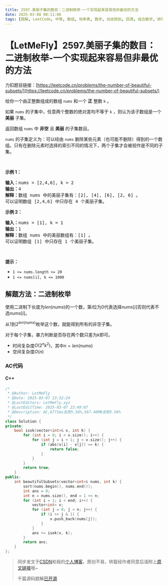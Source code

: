 ```yaml
---
title: 2597.美丽子集的数目：二进制枚举-一个实现起来容易但非最优的方法
date: 2025-03-08 00:11:06
tags: [题解, LeetCode, 中等, 数组, 哈希表, 数学, 动态规划, 回溯, 组合数学, 排序]
---
```


# 【LetMeFly】2597.美丽子集的数目：二进制枚举-一个实现起来容易但非最优的方法

力扣题目链接：[https://leetcode.cn/problems/the-number-of-beautiful-subsets/](https://leetcode.cn/problems/the-number-of-beautiful-subsets/)

<p>给你一个由正整数组成的数组 <code>nums</code> 和一个 <strong>正</strong> 整数 <code>k</code> 。</p>

<p>如果 <code>nums</code> 的子集中，任意两个整数的绝对差均不等于 <code>k</code> ，则认为该子数组是一个 <strong>美丽</strong> 子集。</p>

<p>返回数组 <code>nums</code> 中 <strong>非空</strong> 且 <strong>美丽</strong> 的子集数目。</p>

<p><code>nums</code> 的子集定义为：可以经由 <code>nums</code> 删除某些元素（也可能不删除）得到的一个数组。只有在删除元素时选择的索引不同的情况下，两个子集才会被视作是不同的子集。</p>

<p>&nbsp;</p>

<p><strong>示例 1：</strong></p>

<pre><strong>输入：</strong>nums = [2,4,6], k = 2
<strong>输出：</strong>4
<strong>解释：</strong>数组 nums 中的美丽子集有：[2], [4], [6], [2, 6] 。
可以证明数组 [2,4,6] 中只存在 4 个美丽子集。
</pre>

<p><strong>示例 2：</strong></p>

<pre><strong>输入：</strong>nums = [1], k = 1
<strong>输出：</strong>1
<strong>解释：</strong>数组 nums 中的美丽数组有：[1] 。
可以证明数组 [1] 中只存在 1 个美丽子集。 
</pre>

<p>&nbsp;</p>

<p><strong>提示：</strong></p>

<ul>
	<li><code>1 &lt;= nums.length &lt;= 20</code></li>
	<li><code>1 &lt;= nums[i], k &lt;= 1000</code></li>
</ul>


    
## 解题方法：二进制枚举

使用二进制下长度为$len(nums)$的一个数，第$i$位为$0$代表选择$nums[i]$否则代表不选$nums[i]$。

从$1$到$2^{len(nums)}$枚举这个数，就能得到所有的非空子集。

对于每个子集，暴力判断是否存在两个数只差为$k$即可。

+ 时间复杂度$O(2^nk^2)$，其中$n=len(nums)$
+ 空间复杂度$O(n)$

### AC代码

#### C++

```cpp
/*
 * @Author: LetMeFly
 * @Date: 2025-03-07 23:32:24
 * @LastEditors: LetMeFly.xyz
 * @LastEditTime: 2025-03-07 23:49:07
 * @Description: AC,6771ms击败5.56%,567.46MB击败5.56%
 */
class Solution {
private:
    bool isok(vector<int>& v, int k) {
        for (int i = 0; i < v.size(); i++) {
            for (int j = i + 1; j < v.size(); j++) {
                if (abs(v[i] - v[j]) == k) {
                    return false;
                }
            }
        }
        return true;
    }
public:
    int beautifulSubsets(vector<int>& nums, int k) {
        sort(nums.begin(), nums.end());
        int ans = 0;
        int n = nums.size(), end = 1 << n;
        for (int i = 1; i < end; i++) {
            vector<int> v;
            for (int j = 0; j < n; j++) {
                if (i >> j & 1) {
                    v.push_back(nums[j]);
                }
            }
            ans += isok(v, k);
        }
        return ans;
    }
};
```

> 同步发文于[CSDN](https://letmefly.blog.csdn.net/article/details/146108576)和我的[个人博客](https://blog.letmefly.xyz/)，原创不易，转载经作者同意后请附上[原文链接](https://blog.letmefly.xyz/2025/03/07/LeetCode%202597.%E7%BE%8E%E4%B8%BD%E5%AD%90%E9%9B%86%E7%9A%84%E6%95%B0%E7%9B%AE/)哦~
>
> 千篇源码题解[已开源](https://github.com/LetMeFly666/LeetCode)
